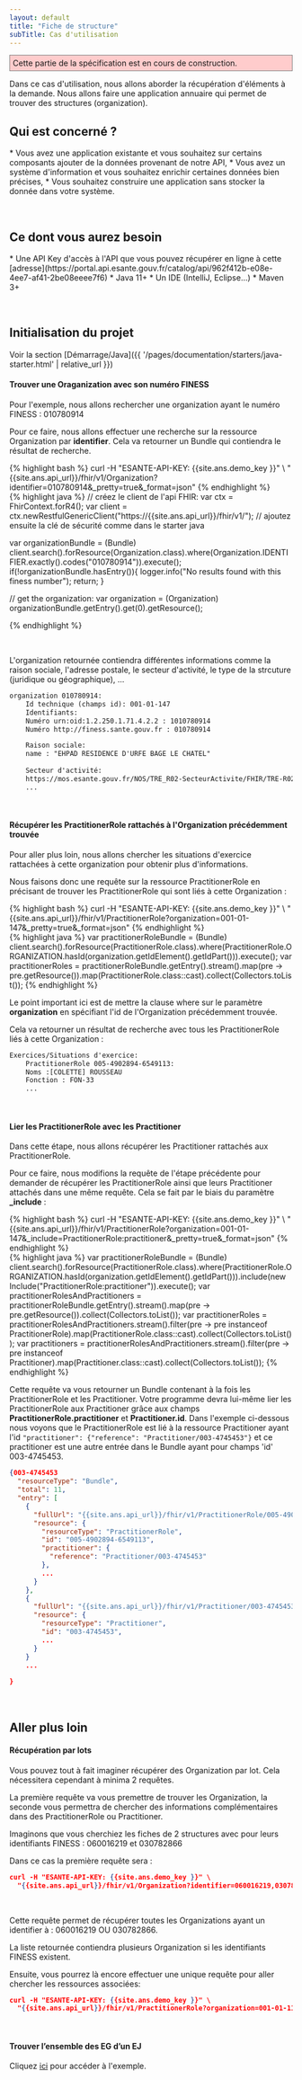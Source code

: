 ```yaml
---
layout: default
title: "Fiche de structure"
subTitle: Cas d'utilisation
---
```

<p style="background-color: #ffcccc; border:1px solid grey; padding: 5px; max-width: 790px;">
Cette partie de la spécification est en cours de construction.
</p>

Dans ce cas d'utilisation, nous allons aborder la récupération d'éléments à la demande. Nous allons faire une application annuaire qui permet de trouver des structures (organization). 



## Qui est concerné ?

<div class="wysiwyg" markdown="1">
* Vous avez une application existante et vous souhaitez sur certains composants ajouter de la données provenant de notre API,
* Vous avez un système d'information et vous souhaitez enrichir certaines données bien précises,
* Vous souhaitez construire une application sans stocker la donnée dans votre système.
</div>



&nbsp;

## Ce dont vous aurez besoin

<div class="wysiwyg" markdown="1">
* Une API Key d'accès à l'API que vous pouvez récupérer en ligne à cette [adresse](https://portal.api.esante.gouv.fr/catalog/api/962f412b-e08e-4ee7-af41-2be08eeee7f6)
* Java 11+
* Un IDE (IntelliJ, Eclipse...)
* Maven 3+
</div>

&nbsp;


## Initialisation du projet

Voir la section [Démarrage/Java]({{ '/pages/documentation/starters/java-starter.html' | relative_url }})


#### Trouver une Oraganization avec son numéro FINESS

Pour l'exemple, nous allons rechercher une organization ayant le numéro FINESS : 010780914

Pour ce faire, nous allons effectuer une recherche sur la ressource Organization par **identifier**. Cela va retourner un Bundle qui contiendra le résultat de recherche. 

<div class="code-sample">
<div class="tab-content" data-name="curl">
{% highlight bash %}
curl -H "ESANTE-API-KEY: {{site.ans.demo_key }}" \
  "{{site.ans.api_url}}/fhir/v1/Organization?identifier=010780914&_pretty=true&_format=json"
{% endhighlight %}
</div>
<div class="tab-content" data-name="java">
{% highlight java %}
// créez le client de l'api FHIR:
var ctx = FhirContext.forR4();
var client = ctx.newRestfulGenericClient("https://{{site.ans.api_url}}/fhir/v1/");
// ajoutez ensuite la clé de sécurité comme dans le starter java

var organizationBundle = (Bundle) client.search().forResource(Organization.class).where(Organization.IDENTIFIER.exactly().codes("010780914")).execute();
if(!organizationBundle.hasEntry()){
logger.info("No results found with this finess number");
return;
}

// get the organization:
var organization = (Organization) organizationBundle.getEntry().get(0).getResource();

{% endhighlight %}
</div>
</div>





&nbsp;

L'organization retournée contiendra différentes informations comme la raison sociale, l'adresse postale, le secteur d'activité, le type de la strcuture (juridique ou géographique), ...

```xml
organization 010780914:
    Id technique (champs id): 001-01-147
	Identifiants:
	Numéro urn:oid:1.2.250.1.71.4.2.2 : 1010780914
	Numéro http://finess.sante.gouv.fr : 010780914

	Raison sociale:
	name : "EHPAD RESIDENCE D'URFE BAGE LE CHATEL"
  
	Secteur d'activité:
	https://mos.esante.gouv.fr/NOS/TRE_R02-SecteurActivite/FHIR/TRE-R02-SecteurActivite : SA17
	...


```

&nbsp;

#### Récupérer les PractitionerRole rattachés à l'Organization précédemment trouvée

Pour aller plus loin, nous allons chercher les situations d'exercice rattachées à cette organization pour obtenir plus d'informations. 

Nous faisons donc une requête sur la ressource PractitionerRole en précisant de trouver les PractitionerRole qui sont liés à cette Organization : 


<div class="code-sample">
<div class="tab-content" data-name="curl">
{% highlight bash %}
curl -H "ESANTE-API-KEY: {{site.ans.demo_key }}" \
  "{{site.ans.api_url}}/fhir/v1/PractitionerRole?organization=001-01-147&_pretty=true&_format=json"
{% endhighlight %}
</div>
<div class="tab-content" data-name="java">
{% highlight java %}
var practitionerRoleBundle = (Bundle) client.search().forResource(PractitionerRole.class).where(PractitionerRole.ORGANIZATION.hasId(organization.getIdElement().getIdPart())).execute();
var practitionerRoles = practitionerRoleBundle.getEntry().stream().map(pre -> pre.getResource()).map(PractitionerRole.class::cast).collect(Collectors.toList());
{% endhighlight %}
</div>
</div>


Le point important ici est de mettre la clause where sur le paramètre **organization** en spécifiant l'id de l'Organization précédemment trouvée. 

Cela va retourner un résultat de recherche avec tous les PractitionerRole liés à cette Organization : 

```xml
Exercices/Situations d'exercice:
    PractitionerRole 005-4902894-6549113:
    Noms :[COLETTE] ROUSSEAU
    Fonction : FON-33 
    ...


```

&nbsp;


#### Lier les PractitionerRole avec les Practitioner

Dans cette étape, nous allons récupérer les Practitioner rattachés aux PractitionerRole. 

Pour ce faire, nous modifions la requête de l'étape précédente pour demander de récupérer les PractitionerRole ainsi que leurs Practitioner attachés dans une même requête. 
Cela se fait par le biais du paramètre **_include** :


<div class="code-sample">
<div class="tab-content" data-name="curl">
{% highlight bash %}
curl -H "ESANTE-API-KEY: {{site.ans.demo_key }}" \
  "{{site.ans.api_url}}/fhir/v1/PractitionerRole?organization=001-01-147&_include=PractitionerRole:practitioner&_pretty=true&_format=json"
{% endhighlight %}
</div>
<div class="tab-content" data-name="java">
{% highlight java %}
var practitionerRoleBundle = (Bundle) client.search().forResource(PractitionerRole.class).where(PractitionerRole.ORGANIZATION.hasId(organization.getIdElement().getIdPart())).include(new Include("PractitionerRole:practitioner")).execute();
var practitionerRolesAndPractitioners = practitionerRoleBundle.getEntry().stream().map(pre -> pre.getResource()).collect(Collectors.toList());
var practitionerRoles = practitionerRolesAndPractitioners.stream().filter(pre -> pre instanceof PractitionerRole).map(PractitionerRole.class::cast).collect(Collectors.toList());
var practitioners = practitionerRolesAndPractitioners.stream().filter(pre -> pre instanceof Practitioner).map(Practitioner.class::cast).collect(Collectors.toList());
{% endhighlight %}
</div>
</div>

Cette requête va vous retourner un Bundle contenant à la fois les PractitionerRole et les Practitioner. Votre programme devra lui-même lier les PractitionerRole aux Practitioner grâce aux champs **PractitionerRole.practitioner** et **Practitioner.id**.
Dans l'exemple ci-dessous nous voyons que le PractitionerRole est lié à la ressource Practitioner ayant l'id  `"practitioner": {"reference": "Practitioner/003-4745453"}` et ce practitioner est une autre entrée dans le Bundle  ayant pour champs 'id' 003-4745453.

```json
{003-4745453
  "resourceType": "Bundle",
  "total": 11,
  "entry": [
    {
      "fullUrl": "{{site.ans.api_url}}/fhir/v1/PractitionerRole/005-4902894-6549113",
      "resource": {
        "resourceType": "PractitionerRole",
        "id": "005-4902894-6549113",
        "practitioner": {
          "reference": "Practitioner/003-4745453"
        },
        ...
      }
    },
    {
      "fullUrl": "{{site.ans.api_url}}/fhir/v1/Practitioner/003-4745453",
      "resource": {
        "resourceType": "Practitioner",
        "id": "003-4745453",
        ...
      }
    }
    ...
  
}
```
&nbsp;


## Aller plus loin

#### Récupération par lots

Vous pouvez tout à fait imaginer récupérer des Organization par lot. Cela nécessitera cependant à minima 2 requêtes.

La première requête va vous premettre de trouver les Organization, la seconde vous permettra de chercher des informations complémentaires dans des PractitionerRole ou Practitioner. 

Imaginons que vous cherchiez les fiches de 2 structures avec pour leurs identifiants FINESS : 060016219 et 030782866

Dans ce cas la première requête sera : 

```json 
curl -H "ESANTE-API-KEY: {{site.ans.demo_key }}" \
  "{{site.ans.api_url}}/fhir/v1/Organization?identifier=060016219,030782866&_pretty=true&_format=json"


```
<br />

Cette requête permet de récupérer toutes les Organizations ayant un identifier à : 060016219 OU 030782866.

La liste retournée contiendra plusieurs Organization si les identifiants FINESS existent. 

Ensuite, vous pourrez là encore effectuer une unique requête pour aller chercher les ressources associées: 


```json 
curl -H "ESANTE-API-KEY: {{site.ans.demo_key }}" \
  "{{site.ans.api_url}}/fhir/v1/PractitionerRole?organization=001-01-1102727,001-01-1267408&_pretty=true&_format=json"


```
<br />

#### Trouver l’ensemble des EG d’un EJ

Cliquez [ici](../../../pages/documentation/advanced/link.html#link-head-4) pour accéder à l'exemple.
<br />





